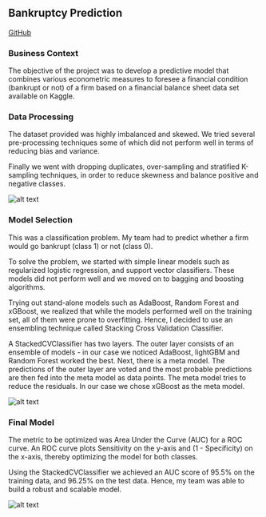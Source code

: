 ## Bankruptcy Prediction
[GitHub](https://github.com/abhinav314/bnkruptcyEnsemble)

### Business Context

The objective of the project was to develop a predictive model that combines various econometric measures to foresee a financial condition (bankrupt or not) of a firm based on a financial balance sheet data set available on Kaggle.

### Data Processing

The dataset provided was highly imbalanced and skewed. We tried several pre-processing techniques some of which did not perform well in terms of reducing bias and variance.

Finally we went with dropping duplicates, over-sampling and stratified K-sampling techniques, in order to reduce skewness and balance positive and negative classes.

![alt text](/images/dm1.png "Data Pre-processing techniques")

### Model Selection

This was a classification problem. My team had to predict whether a firm would go bankrupt (class 1) or not (class 0).

To solve the problem, we started with simple linear models such as regularized logistic regression, and support vector classifiers. These models did not perform well and we moved on to bagging and boosting algorithms.

Trying out stand-alone models such as AdaBoost, Random Forest and xGBoost, we realized that while the models performed well on the training set, all of them were prone to overfitting. Hence, I decided to use an ensembling technique called Stacking Cross Validation Classifier.

A StackedCVClassifier has two layers. The outer layer consists of an ensemble of models - in our case we noticed AdaBoost, lightGBM and Random Forest worked the best. Next, there is a meta model. The predictions of the outer layer are voted and the most probable predictions are then fed into the meta model as data points. The meta model tries to reduce the residuals. In our case we chose xGBoost as the meta model.

![alt text](/images/dm2.png "Model Selection")

### Final Model

The metric to be optimized was Area Under the Curve (AUC) for a ROC curve. An ROC curve plots Sensitivity on the y-axis and (1 - Specificity) on the x-axis, thereby optimizing the model for both classes.

Using the StackedCVClassifier we achieved an AUC score of 95.5% on the training data, and 96.25% on the test data. Hence, my team was able to build a robust and scalable model.

![alt text](/images/dm3.png "Stacking CV Classifier Performance")